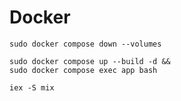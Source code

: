 # Docker

    sudo docker compose down --volumes
    
    sudo docker compose up --build -d &&
    sudo docker compose exec app bash

    iex -S mix
